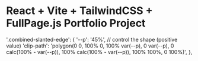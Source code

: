 # React + Vite + TailwindCSS + FullPage.js Portfolio Project


'.combined-slanted-edge': {
  '--p': '45%', // control the shape (positive value)
  'clip-path': 'polygon(0 0, 100% 0, 100% var(--p), 0 var(--p), 0 calc(100% - var(--p)), 100% calc(100% - var(--p)), 100% 100%, 0 100%)',
},

